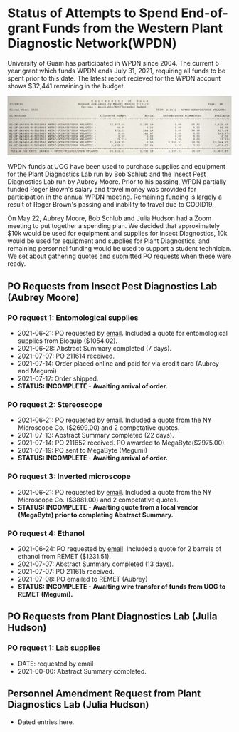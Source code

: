 # Status of Attempts to Spend End-of-grant Funds from the Western Plant Diagnostic Network(WPDN)

University of Guam has participated in WPDN since 2004. The current 5 year grant which funds WPDN ends July 31, 2021, requiring all funds to be spent prior to this date. The latest report recieved for the WPDN account shows $32,441 remaining in the budget.
  
![caca](budget-report-2021-07-09.png)

WPDN funds at UOG have been used to purchase supplies and equipment for the Plant Diagnostics Lab run by Bob Schlub and the Insect Pest Diagnostics Lab run by Aubrey Moore. Prior to his passing, WPDN partially funded Roger Brown's salary and travel money was provided for participation in the annual WPDN meeting. Remaining funding is largely a result of Roger Brown's passing and inability to travel due to CODID19.   
  
On May 22, Aubrey Moore, Bob Schlub and Julia Hudson had a Zoom meeting to put together a spending plan. We decided that approximately $10k would be used for equipment and supplies for Insect Diagnostics, 10k would be used for equipment and supplies for Plant Diagnostics, and remaining personnel funding would be used to support a student technician. We set about gathering quotes and submitted PO requests when these were ready.

## PO Requests from Insect Pest Diagnostics Lab (Aubrey Moore)

### PO request 1: Entomological supplies
  
  * 2021-06-21: PO requested by [email](https://github.com/aubreymoore/WPDN/raw/main/procurement/history/req1.pdf). Included a quote for entomological supplies from Bioquip ($1054.02).
  * 2021-06-28: Abstract Summary completed (7 days).
  * 2021-07-07: PO 211614 received.
  * 2021-07-14: Order placed online and paid for via credit card (Aubrey and Megumi)
  * 2021-07-17: Order shipped.
  * **STATUS: INCOMPLETE - Awaiting arrival of order.**

  ### PO request 2: Stereoscope

  * 2021-06-21: PO requested by [email](https://github.com/aubreymoore/WPDN/raw/main/procurement/history/req1.pdf). Included a quote from the NY Microscope Co. ($2699.00) and 2 competative quotes.
  * 2021-07-13: Abstract Summary completed (22 days).
  * 2021-07-14: PO 211652 received. PO awarded to MegaByte($2975.00).
  * 2021-07-19: PO sent to MegaByte (Megumi)
  * **STATUS: INCOMPLETE - Awaiting arrival of order.**

  ### PO request 3: Inverted microscope
  
  * 2021-06-21: PO requested by [email](https://github.com/aubreymoore/WPDN/raw/main/procurement/history/req1.pdf). Included a quote from the NY Microscope Co. ($3881.00) and 2 competative quotes.
  * **STATUS: INCOMPLETE - Awaiting quote from a local vendor (MegaByte) prior to completing Abstract Summary.**

  ### PO request 4: Ethanol
  
  * 2021-06-24: PO requested by [email](https://github.com/aubreymoore/WPDN/raw/main/procurement/history/req2.pdf). Included a quote for 2 barrels of ethanol from REMET ($1231.51).
  * 2021-07-07: Abstract Summary completed (13 days).
  * 2021-07-07: PO 211615 received.
  * 2021-07-08: PO emailed to REMET (Aubrey)
  * **STATUS: INCOMPLETE - Awaiting wire transfer of funds from UOG to REMET (Megumi).**

  ## PO Requests from Plant Diagnostics Lab (Julia Hudson)
  
  ### PO request 1: Lab supplies
  
  * DATE: requested by email
  * 2021-00-00: Abstract Summary completed.

  ## Personnel Amendment Request from Plant Diagnostics Lab (Julia Hudson)
  
  * Dated entries here.
